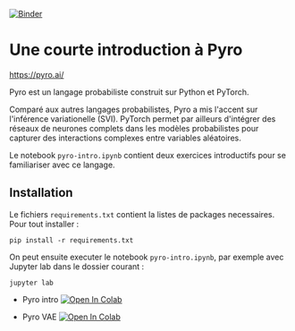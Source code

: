 [![Binder](https://mybinder.org/badge_logo.svg)](https://mybinder.org/v2/gh/gbdrt/pyro-intro/HEAD)

# Une courte introduction à Pyro

https://pyro.ai/

Pyro est un langage probabiliste construit sur Python et PyTorch.

Comparé aux autres langages probabilistes, Pyro a mis l'accent sur l'inférence variationelle (SVI).
PyTorch permet par ailleurs d'intégrer des réseaux de neurones complets dans les modèles probabilistes pour capturer des interactions complexes entre variables aléatoires.

Le notebook `pyro-intro.ipynb` contient deux exercices introductifs pour se familiariser avec ce langage.

## Installation

Le fichiers `requirements.txt` contient la listes de packages necessaires.
Pour tout installer :

```
pip install -r requirements.txt
```

On peut ensuite executer le notebook `pyro-intro.ipynb`, par exemple avec Jupyter lab dans le dossier courant : 

```
jupyter lab
```
- Pyro intro <a target="_blank" href="https://colab.research.google.com/github/mpri-probprog/probprog-25-26/blob/main/td/td3-pyro_optional/pyro-intro.ipynb">
  <img src="https://colab.research.google.com/assets/colab-badge.svg" alt="Open In Colab"/>
</a>

- Pyro VAE <a target="_blank" href="https://colab.research.google.com/github/mpri-probprog/probprog-25-26/blob/main/td/td3-pyro_optional/pyro-vae.ipynb">
  <img src="https://colab.research.google.com/assets/colab-badge.svg" alt="Open In Colab"/>
</a>
